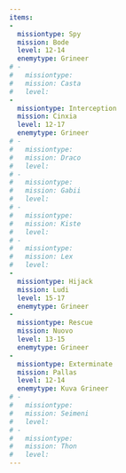 ```yaml
---
items:
-
  missiontype: Spy
  mission: Bode
  level: 12-14
  enemytype: Grineer
# -
#   missiontype: 
#   mission: Casta
#   level: 
-
  missiontype: Interception
  mission: Cinxia
  level: 12-17
  enemytype: Grineer
# -
#   missiontype: 
#   mission: Draco
#   level: 
# -
#   missiontype: 
#   mission: Gabii
#   level: 
# -
#   missiontype: 
#   mission: Kiste
#   level: 
# -
#   missiontype: 
#   mission: Lex
#   level: 
-
  missiontype: Hijack
  mission: Ludi
  level: 15-17
  enemytype: Grineer
-
  missiontype: Rescue
  mission: Nuovo
  level: 13-15
  enemytype: Grineer
-
  missiontype: Exterminate
  mission: Pallas
  level: 12-14
  enemytype: Kuva Grineer
# -
#   missiontype: 
#   mission: Seimeni
#   level: 
# -
#   missiontype: 
#   mission: Thon
#   level: 
---
```

